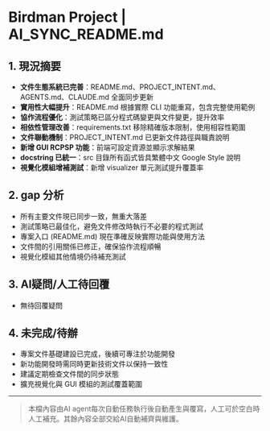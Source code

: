 <!-- 由AI自動產生/維護，記錄現況/gap/未完成任務，交辦/trace必讀。 -->

# Birdman Project | AI_SYNC_README.md

## 1. 現況摘要
- **文件生態系統已完善**：README.md、PROJECT_INTENT.md、AGENTS.md、CLAUDE.md 全面同步更新
- **實用性大幅提升**：README.md 根據實際 CLI 功能重寫，包含完整使用範例
- **協作流程優化**：測試策略已區分程式碼變更與文件變更，提升效率
- **相依性管理改善**：requirements.txt 移除精確版本限制，使用相容性範圍
- **文件聯動機制**：PROJECT_INTENT.md 已更新文件路徑與職責說明
- **新增 GUI RCPSP 功能**：前端可設定資源並顯示求解結果
- **docstring 已統一**：src 目錄所有函式皆具繁體中文 Google Style 說明
- **視覺化模組增補測試**：新增 visualizer 單元測試提升覆蓋率

## 2. gap 分析
- 所有主要文件現已同步一致，無重大落差
- 測試策略已最佳化，避免文件修改時執行不必要的程式測試
- 專案入口 (README.md) 現在準確反映實際功能與使用方法
- 文件間的引用關係已修正，確保協作流程順暢
- 視覺化模組其他情境仍待補充測試

## 3. AI疑問/人工待回覆
- 無待回覆疑問

## 4. 未完成/待辦
- 專案文件基礎建設已完成，後續可專注於功能開發
- 新功能開發時需同時更新技術文件以保持一致性
- 建議定期檢查文件間的同步狀態
- 擴充視覺化與 GUI 模組的測試覆蓋範圍

---
> 本檔內容由AI agent每次自動任務執行後自動產生與覆寫，人工可於空白時人工補充。其餘內容全部交給AI自動補齊與維護。

